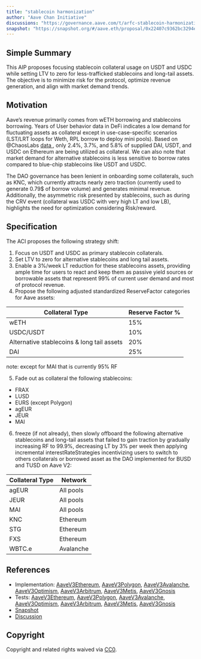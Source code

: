 ```yaml
---
title: "stablecoin harmonization"
author: "Aave Chan Initiative"
discussions: "https://governance.aave.com/t/arfc-stablecoin-harmonization-and-asset-parameters-optimization/16802"
snapshot: "https://snapshot.org/#/aave.eth/proposal/0x22407c9362bc3294e3ddd5428fdd5c08312459595573a864ec8ebac61ad95b94"
---
```


## Simple Summary

This AIP proposes focusing stablecoin collateral usage on USDT and USDC while setting LTV to zero for less-trafficked stablecoins and long-tail assets. The objective is to minimize risk for the protocol, optimize revenue generation, and align with market demand trends.

## Motivation

Aave’s revenue primarily comes from wETH borrowing and stablecoins borrowing. Years of User behavior data in DeFi indicates a low demand for fluctuating assets as collateral except in use-case-specific scenarios (LST/LRT loops for Weth, RPL borrow to deploy mini pools). Based on @ChaosLabs [data ](https://community.chaoslabs.xyz/aave/risk/markets/Ethereum/listed-assets/), only 2.4%, 3.7%, and 5.8% of supplied DAI, USDT, and USDC on Ethereum are being utilized as collateral. We can also note that market demand for alternative stablecoins is less sensitive to borrow rates compared to blue-chip stablecoins like USDT and USDC.

The DAO governance has been lenient in onboarding some collaterals, such as KNC, which currently attracts nearly zero traction (currently used to generate 0.79$ of borrow volume) and generates minimal revenue. Additionally, the asymmetric risk presented by stablecoins, such as during the CRV event (collateral was USDC with very high LT and low LB), highlights the need for optimization considering Risk/reward.

## Specification

The ACI proposes the following strategy shift:

1. Focus on USDT and USDC as primary stablecoin collaterals.
2. Set LTV to zero for alternative stablecoins and long tail assets.
3. Enable a 3%/week LT reduction for these stablecoins assets, providing ample time for users to react and keep them as passive yield sources or borrowable assets that represent 99% of current user demand and most of protocol revenue.
4. Propose the following adjusted standardized ReserveFactor categories for Aave assets:

| Collateral Type                            | Reserve Factor % |
| ------------------------------------------ | ---------------- |
| wETH                                       | 15%              |
| USDC/USDT                                  | 10%              |
| Alternative stablecoins & long tail assets | 20%              |
| DAI                                        | 25%              |

note: except for MAI that is currently 95% RF

5. Fade out as collateral the following stablecoins:

- FRAX
- LUSD
- EURS (except Polygon)
- agEUR
- JEUR
- MAI

6. freeze (if not already), then slowly offboard the following alternative stablecoins and long-tail assets that failed to gain traction by gradually increasing RF to 99.9%, decreasing LT by 3% per week then applying incremental interestRateStrategies incentivizing users to switch to others collaterals or borrowed asset as the DAO implemented for BUSD and TUSD on Aave V2:

| Collateral Type | Network   |
| --------------- | --------- |
| agEUR           | All pools |
| JEUR            | All pools |
| MAI             | All pools |
| KNC             | Ethereum  |
| STG             | Ethereum  |
| FXS             | Ethereum  |
| WBTC.e          | Avalanche |

## References

- Implementation: [AaveV3Ethereum](https://github.com/bgd-labs/aave-proposals-v3/blob/6742187d72fde5605632248b81d2a4ff0f877e53/src/20240312_Multi_StablecoinHarmonization/AaveV3Ethereum_StablecoinHarmonization_20240312.sol), [AaveV3Polygon](https://github.com/bgd-labs/aave-proposals-v3/blob/6742187d72fde5605632248b81d2a4ff0f877e53/src/20240312_Multi_StablecoinHarmonization/AaveV3Polygon_StablecoinHarmonization_20240312.sol), [AaveV3Avalanche](https://github.com/bgd-labs/aave-proposals-v3/blob/6742187d72fde5605632248b81d2a4ff0f877e53/src/20240312_Multi_StablecoinHarmonization/AaveV3Avalanche_StablecoinHarmonization_20240312.sol), [AaveV3Optimism](https://github.com/bgd-labs/aave-proposals-v3/blob/6742187d72fde5605632248b81d2a4ff0f877e53/src/20240312_Multi_StablecoinHarmonization/AaveV3Optimism_StablecoinHarmonization_20240312.sol), [AaveV3Arbitrum](https://github.com/bgd-labs/aave-proposals-v3/blob/6742187d72fde5605632248b81d2a4ff0f877e53/src/20240312_Multi_StablecoinHarmonization/AaveV3Arbitrum_StablecoinHarmonization_20240312.sol), [AaveV3Metis](https://github.com/bgd-labs/aave-proposals-v3/blob/6742187d72fde5605632248b81d2a4ff0f877e53/src/20240312_Multi_StablecoinHarmonization/AaveV3Metis_StablecoinHarmonization_20240312.sol), [AaveV3Gnosis](https://github.com/bgd-labs/aave-proposals-v3/blob/6742187d72fde5605632248b81d2a4ff0f877e53/src/20240312_Multi_StablecoinHarmonization/AaveV3Gnosis_StablecoinHarmonization_20240312.sol)
- Tests: [AaveV3Ethereum](https://github.com/bgd-labs/aave-proposals-v3/blob/6742187d72fde5605632248b81d2a4ff0f877e53/src/20240312_Multi_StablecoinHarmonization/AaveV3Ethereum_StablecoinHarmonization_20240312.t.sol), [AaveV3Polygon](https://github.com/bgd-labs/aave-proposals-v3/blob/6742187d72fde5605632248b81d2a4ff0f877e53/src/20240312_Multi_StablecoinHarmonization/AaveV3Polygon_StablecoinHarmonization_20240312.t.sol), [AaveV3Avalanche](https://github.com/bgd-labs/aave-proposals-v3/blob/6742187d72fde5605632248b81d2a4ff0f877e53/src/20240312_Multi_StablecoinHarmonization/AaveV3Avalanche_StablecoinHarmonization_20240312.t.sol), [AaveV3Optimism](https://github.com/bgd-labs/aave-proposals-v3/blob/6742187d72fde5605632248b81d2a4ff0f877e53/src/20240312_Multi_StablecoinHarmonization/AaveV3Optimism_StablecoinHarmonization_20240312.t.sol), [AaveV3Arbitrum](https://github.com/bgd-labs/aave-proposals-v3/blob/6742187d72fde5605632248b81d2a4ff0f877e53/src/20240312_Multi_StablecoinHarmonization/AaveV3Arbitrum_StablecoinHarmonization_20240312.t.sol), [AaveV3Metis](https://github.com/bgd-labs/aave-proposals-v3/blob/6742187d72fde5605632248b81d2a4ff0f877e53/src/20240312_Multi_StablecoinHarmonization/AaveV3Metis_StablecoinHarmonization_20240312.t.sol), [AaveV3Gnosis](https://github.com/bgd-labs/aave-proposals-v3/blob/6742187d72fde5605632248b81d2a4ff0f877e53/src/20240312_Multi_StablecoinHarmonization/AaveV3Gnosis_StablecoinHarmonization_20240312.t.sol)
- [Snapshot](https://snapshot.org/#/aave.eth/proposal/0x22407c9362bc3294e3ddd5428fdd5c08312459595573a864ec8ebac61ad95b94)
- [Discussion](https://governance.aave.com/t/arfc-stablecoin-harmonization-and-asset-parameters-optimization/16802)

## Copyright

Copyright and related rights waived via [CC0](https://creativecommons.org/publicdomain/zero/1.0/).
